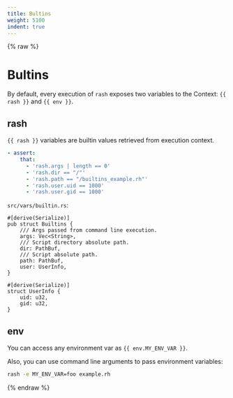 ```yaml
---
title: Bultins
weight: 5100
indent: true
---
```


{% raw %}
# Bultins

By default, every execution of `rash` exposes two variables to the Context: `{{ rash }}` and
`{{ env }}`.

## rash

`{{ rash }}` variables are builtin values retrieved from execution context.

```yaml
- assert:
    that:
      - 'rash.args | length == 0'
      - 'rash.dir == "/"'
      - 'rash.path == "/builtins_example.rh"'
      - 'rash.user.uid == 1000'
      - 'rash.user.gid == 1000'
```

`src/vars/builtin.rs`:

```rust,no_run,noplaypen
#[derive(Serialize)]
pub struct Builtins {
    /// Args passed from command line execution.
    args: Vec<String>,
    /// Script directory absolute path.
    dir: PathBuf,
    /// Script absolute path.
    path: PathBuf,
    user: UserInfo,
}

#[derive(Serialize)]
struct UserInfo {
    uid: u32,
    gid: u32,
}
```

## env

You can access any environment var as `{{ env.MY_ENV_VAR }}`.

Also, you can use command line arguments to pass environment variables:

```bash
rash -e MY_ENV_VAR=foo example.rh
```
{% endraw %}